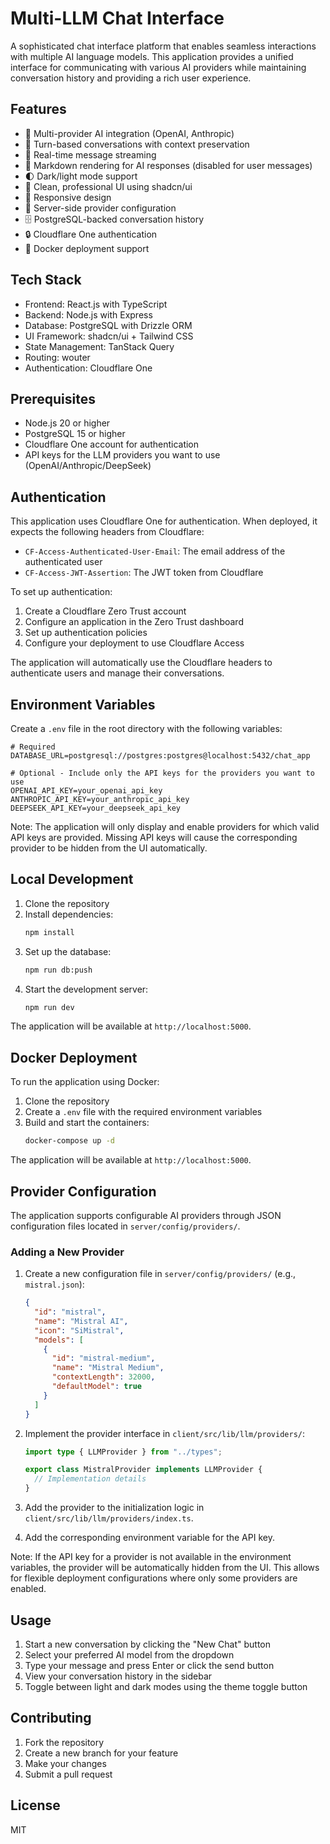 # Multi-LLM Chat Interface

A sophisticated chat interface platform that enables seamless interactions with multiple AI language models. This application provides a unified interface for communicating with various AI providers while maintaining conversation history and providing a rich user experience.

## Features

- 🤖 Multi-provider AI integration (OpenAI, Anthropic)
- 💬 Turn-based conversations with context preservation
- 🔄 Real-time message streaming
- 📝 Markdown rendering for AI responses (disabled for user messages)
- 🌓 Dark/light mode support
- 🎨 Clean, professional UI using shadcn/ui
- 📱 Responsive design
- 🔧 Server-side provider configuration
- 🗄️ PostgreSQL-backed conversation history
- 🔒 Cloudflare One authentication
- 🐳 Docker deployment support

## Tech Stack

- Frontend: React.js with TypeScript
- Backend: Node.js with Express
- Database: PostgreSQL with Drizzle ORM
- UI Framework: shadcn/ui + Tailwind CSS
- State Management: TanStack Query
- Routing: wouter
- Authentication: Cloudflare One

## Prerequisites

- Node.js 20 or higher
- PostgreSQL 15 or higher
- Cloudflare One account for authentication
- API keys for the LLM providers you want to use (OpenAI/Anthropic/DeepSeek)

## Authentication

This application uses Cloudflare One for authentication. When deployed, it expects the following headers from Cloudflare:

- `CF-Access-Authenticated-User-Email`: The email address of the authenticated user
- `CF-Access-JWT-Assertion`: The JWT token from Cloudflare

To set up authentication:

1. Create a Cloudflare Zero Trust account
2. Configure an application in the Zero Trust dashboard
3. Set up authentication policies
4. Configure your deployment to use Cloudflare Access

The application will automatically use the Cloudflare headers to authenticate users and manage their conversations.

## Environment Variables

Create a `.env` file in the root directory with the following variables:

```env
# Required
DATABASE_URL=postgresql://postgres:postgres@localhost:5432/chat_app

# Optional - Include only the API keys for the providers you want to use
OPENAI_API_KEY=your_openai_api_key
ANTHROPIC_API_KEY=your_anthropic_api_key
DEEPSEEK_API_KEY=your_deepseek_api_key
```

Note: The application will only display and enable providers for which valid API keys are provided. Missing API keys will cause the corresponding provider to be hidden from the UI automatically.

## Local Development

1. Clone the repository
2. Install dependencies:
   ```bash
   npm install
   ```
3. Set up the database:
   ```bash
   npm run db:push
   ```
4. Start the development server:
   ```bash
   npm run dev
   ```

The application will be available at `http://localhost:5000`.

## Docker Deployment

To run the application using Docker:

1. Clone the repository
2. Create a `.env` file with the required environment variables
3. Build and start the containers:
   ```bash
   docker-compose up -d
   ```

The application will be available at `http://localhost:5000`.

## Provider Configuration

The application supports configurable AI providers through JSON configuration files located in `server/config/providers/`.

### Adding a New Provider

1. Create a new configuration file in `server/config/providers/` (e.g., `mistral.json`):
   ```json
   {
     "id": "mistral",
     "name": "Mistral AI",
     "icon": "SiMistral",
     "models": [
       {
         "id": "mistral-medium",
         "name": "Mistral Medium",
         "contextLength": 32000,
         "defaultModel": true
       }
     ]
   }
   ```

2. Implement the provider interface in `client/src/lib/llm/providers/`:
   ```typescript
   import type { LLMProvider } from "../types";

   export class MistralProvider implements LLMProvider {
     // Implementation details
   }
   ```

3. Add the provider to the initialization logic in `client/src/lib/llm/providers/index.ts`.

4. Add the corresponding environment variable for the API key.

Note: If the API key for a provider is not available in the environment variables, the provider will be automatically hidden from the UI. This allows for flexible deployment configurations where only some providers are enabled.

## Usage

1. Start a new conversation by clicking the "New Chat" button
2. Select your preferred AI model from the dropdown
3. Type your message and press Enter or click the send button
4. View your conversation history in the sidebar
5. Toggle between light and dark modes using the theme toggle button

## Contributing

1. Fork the repository
2. Create a new branch for your feature
3. Make your changes
4. Submit a pull request

## License

MIT